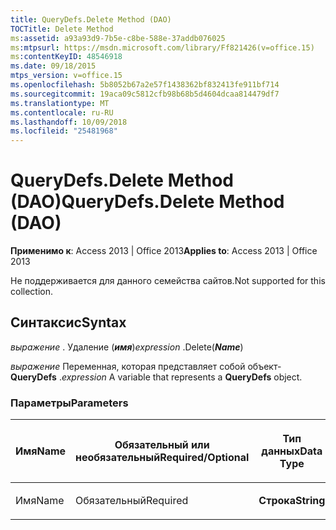 ```yaml
---
title: QueryDefs.Delete Method (DAO)
TOCTitle: Delete Method
ms:assetid: a93a93d9-7b5e-c8be-588e-37addb076025
ms:mtpsurl: https://msdn.microsoft.com/library/Ff821426(v=office.15)
ms:contentKeyID: 48546918
ms.date: 09/18/2015
mtps_version: v=office.15
ms.openlocfilehash: 5b8052b67a2e57f1438362bf832413fe911bf714
ms.sourcegitcommit: 19aca09c5812cfb98b68b5d4604dcaa814479df7
ms.translationtype: MT
ms.contentlocale: ru-RU
ms.lasthandoff: 10/09/2018
ms.locfileid: "25481968"
---
```

# <a name="querydefsdelete-method-dao"></a><span data-ttu-id="5e612-102">QueryDefs.Delete Method (DAO)</span><span class="sxs-lookup"><span data-stu-id="5e612-102">QueryDefs.Delete Method (DAO)</span></span>


<span data-ttu-id="5e612-103">**Применимо к**: Access 2013 | Office 2013</span><span class="sxs-lookup"><span data-stu-id="5e612-103">**Applies to**: Access 2013 | Office 2013</span></span>

<span data-ttu-id="5e612-104">Не поддерживается для данного семейства сайтов.</span><span class="sxs-lookup"><span data-stu-id="5e612-104">Not supported for this collection.</span></span>

## <a name="syntax"></a><span data-ttu-id="5e612-105">Синтаксис</span><span class="sxs-lookup"><span data-stu-id="5e612-105">Syntax</span></span>

<span data-ttu-id="5e612-106">*выражение* . Удаление (***имя***)</span><span class="sxs-lookup"><span data-stu-id="5e612-106">*expression* .Delete(***Name***)</span></span>

<span data-ttu-id="5e612-107">*выражение* Переменная, которая представляет собой объект- **QueryDefs** .</span><span class="sxs-lookup"><span data-stu-id="5e612-107">*expression* A variable that represents a **QueryDefs** object.</span></span>

### <a name="parameters"></a><span data-ttu-id="5e612-108">Параметры</span><span class="sxs-lookup"><span data-stu-id="5e612-108">Parameters</span></span>

<table>
<colgroup>
<col style="width: 25%" />
<col style="width: 25%" />
<col style="width: 25%" />
<col style="width: 25%" />
</colgroup>
<thead>
<tr class="header">
<th><p><span data-ttu-id="5e612-109">Имя</span><span class="sxs-lookup"><span data-stu-id="5e612-109">Name</span></span></p></th>
<th><p><span data-ttu-id="5e612-110">Обязательный или необязательный</span><span class="sxs-lookup"><span data-stu-id="5e612-110">Required/Optional</span></span></p></th>
<th><p><span data-ttu-id="5e612-111">Тип данных</span><span class="sxs-lookup"><span data-stu-id="5e612-111">Data Type</span></span></p></th>
<th><p><span data-ttu-id="5e612-112">Описание</span><span class="sxs-lookup"><span data-stu-id="5e612-112">Description</span></span></p></th>
</tr>
</thead>
<tbody>
<tr class="odd">
<td><p><span data-ttu-id="5e612-113">Имя</span><span class="sxs-lookup"><span data-stu-id="5e612-113">Name</span></span></p></td>
<td><p><span data-ttu-id="5e612-114">Обязательный</span><span class="sxs-lookup"><span data-stu-id="5e612-114">Required</span></span></p></td>
<td><p><span data-ttu-id="5e612-115"><strong>Строка</strong></span><span class="sxs-lookup"><span data-stu-id="5e612-115"><strong>String</strong></span></span></p></td>
<td><p><span data-ttu-id="5e612-116">Н/Д</span><span class="sxs-lookup"><span data-stu-id="5e612-116">N/A</span></span></p></td>
</tr>
</tbody>
</table>

